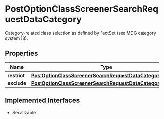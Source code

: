 

# PostOptionClassScreenerSearchRequestDataCategory

Category-related class selection as defined by FactSet (see MDG category system 18).

## Properties

Name | Type | Description | Notes
------------ | ------------- | ------------- | -------------
**restrict** | [**PostOptionClassScreenerSearchRequestDataCategoryRestrict**](PostOptionClassScreenerSearchRequestDataCategoryRestrict.md) |  |  [optional]
**exclude** | [**PostOptionClassScreenerSearchRequestDataCategoryExclude**](PostOptionClassScreenerSearchRequestDataCategoryExclude.md) |  |  [optional]


## Implemented Interfaces

* Serializable


